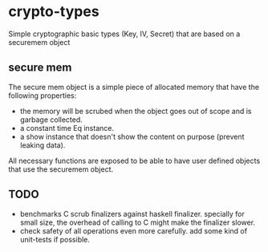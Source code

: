 crypto-types
============

Simple cryptographic basic types (Key, IV, Secret) that are based on a securemem object

secure mem
----------

The secure mem object is a simple piece of allocated memory that have the following properties:

* the memory will be scrubed when the object goes out of scope and is garbage collected.
* a constant time Eq instance.
* a show instance that doesn't show the content on purpose (prevent leaking data).

All necessary functions are exposed to be able to have user defined objects that use the securemem object.

TODO
----

* benchmarks C scrub finalizers against haskell finalizer. specially for small size, the overhead of calling to C might make the finalizer slower.
* check safety of all operations even more carefully. add some kind of unit-tests if possible.
